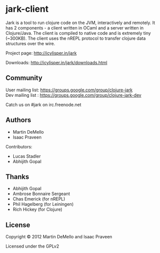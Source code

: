 
# jark-client

Jark is a tool to run clojure code on the JVM, interactively and remotely.
It has 2 components - a client written in OCaml and a server written in Clojure/Java. The client is compiled to native code and is extremely tiny (~300KB). 
The client uses the nREPL protocol to transfer clojure data structures over the wire. 

Project page:  http://icylisper.in/jark

Downloads: http://icylisper.in/jark/downloads.html

## Community

User mailing list: https://groups.google.com/group/clojure-jark  
Dev mailing list : https://groups.google.com/group/clojure-jark-dev
    
Catch us on #jark on irc.freenode.net

## Authors

* Martin DeMello
* Isaac Praveen

Contributors:

* Lucas Stadler  
* Abhijith Gopal

## Thanks

* Abhijith Gopal
* Ambrose Bonnaire Sergeant
* Chas Emerick (for nREPL)
* Phil Hagelberg (for Leiningen)
* Rich Hickey (for Clojure)
    
## License

Copyright © 2012 Martin DeMello and Isaac Praveen

Licensed under the GPLv2
